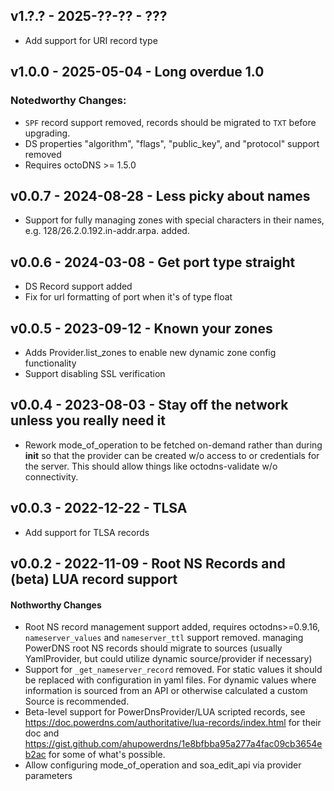 ## v1.?.? - 2025-??-?? - ???

* Add support for URI record type

## v1.0.0 - 2025-05-04 - Long overdue 1.0

### Notedworthy Changes:

* `SPF` record support removed, records should be migrated to `TXT` before
  upgrading.
* DS properties "algorithm", "flags", "public_key", and "protocol" support
  removed
* Requires octoDNS >= 1.5.0

## v0.0.7 - 2024-08-28 - Less picky about names

* Support for fully managing zones with special characters in their names, e.g.
  128/26.2.0.192.in-addr.arpa. added.

## v0.0.6 - 2024-03-08 - Get port type straight

* DS Record support added
* Fix for url formatting of port when it's of type float

## v0.0.5 - 2023-09-12 - Known your zones

* Adds Provider.list_zones to enable new dynamic zone config functionality
* Support disabling SSL verification

## v0.0.4 - 2023-08-03 - Stay off the network unless you really need it

* Rework mode_of_operation to be fetched on-demand rather than during __init__
  so that the provider can be created w/o access to or credentials for the
  server. This should allow things like octodns-validate w/o connectivity.

## v0.0.3 - 2022-12-22 - TLSA

* Add support for TLSA records

## v0.0.2 - 2022-11-09 - Root NS Records and (beta) LUA record support

#### Nothworthy Changes

* Root NS record management support added, requires octodns>=0.9.16,
  `nameserver_values` and `nameserver_ttl` support removed. managing PowerDNS
  root NS records should migrate to sources (usually YamlProvider, but could
  utilize dynamic source/provider if necessary)
* Support for `_get_nameserver_record` removed. For static values it should be
  replaced with configuration in yaml files. For dynamic values where
  information is sourced from an API or otherwise calculated a custom Source is
  recommended.
* Beta-level support for PowerDnsProvider/LUA scripted records, see
  https://doc.powerdns.com/authoritative/lua-records/index.html for their doc
  and https://gist.github.com/ahupowerdns/1e8bfbba95a277a4fac09cb3654eb2ac for
  some of what's possible.
* Allow configuring mode_of_operation and soa_edit_api via provider parameters
